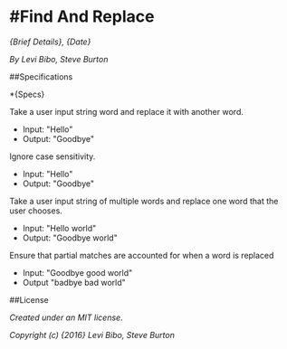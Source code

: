 #Find And Replace
===========================

_{Brief Details}, {Date}_

_By Levi Bibo, Steve Burton_

##Specifications

*{Specs}

Take a user input string word and replace it with another word.
* Input: "Hello"
* Output: "Goodbye"

Ignore case sensitivity.
* Input: "Hello"
* Output: "Goodbye"

Take a user input string of multiple words and replace one word that the user chooses.
* Input: "Hello world"
* Output: "Goodbye world"

Ensure that partial matches are accounted for when a word is replaced
* Input: "Goodbye good world"
* Output "badbye bad world"


##License

_Created under an MIT license._

_Copyright (c) {2016} Levi Bibo, Steve Burton_
